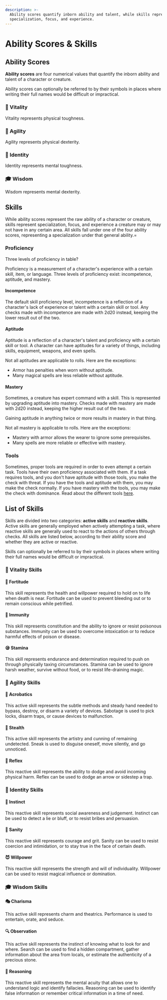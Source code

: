 ```yaml
---
description: >-
  Ability scores quantify inborn ability and talent, while skills represent
  specialization, focus, and experience.
---
```


# Ability Scores & Skills

## Ability Scores

**Ability scores** are four numerical values that quantify the inborn ability and talent of a character or creature.

Ability scores can optionally be referred to by their symbols in places where writing their full names would be difficult or impractical.

### 💪 Vitality

Vitality represents physical toughness.

### 🎯 Agility

Agility represents physical dexterity.

### 👤 Identity

Identity represents mental toughness.

### 🎓 Wisdom

Wisdom represents mental dexterity.

## Skills

While ability scores represent the raw ability of a character or creature, skills represent specialization, focus, and experience a creature may or may not have in any certain area. All skills fall under one of the four ability scores, representing a specialization under that general ability.=

### Proficiency

Three levels of proficiency in table?

Proficiency is a measurement of a character's experience with a certain skill, item, or language. Three levels of proficiency exist: incompetence, aptitude, and mastery.

#### Incompetence

The default skill proficiency level, incompetence is a reflection of a character's lack of experience or talent with a certain skill or tool. Any checks made with incompetence are made with 2d20 instead, keeping the lower result out of the two.

#### Aptitude

Aptitude is a reflection of a character's talent and proficiency with a certain skill or tool. A character can have aptitudes for a variety of things, including skills, equipment, weapons, and even spells.

Not all aptitudes are applicable to rolls. Here are the exceptions:

* Armor has penalties when worn without aptitude.
* Many magical spells are less reliable without aptitude.

#### Mastery

Sometimes, a creature has expert command with a skill. This is represented by upgrading aptitude into mastery. Checks made with mastery are made with 2d20 instead, keeping the higher result out of the two.

Gaining aptitude in anything twice or more results in mastery in that thing.

Not all mastery is applicable to rolls. Here are the exceptions:

* Mastery with armor allows the wearer to ignore some prerequisites.
* Many spells are more reliable or effective with mastery.

### Tools

Sometimes, proper tools are required in order to even attempt a certain task. Tools have their own proficiency associated with them. If a task requires tools, and you don't have aptitude with those tools, you make the check with threat. If you have the tools and aptitude with them, you may make the check normally. If you have mastery with the tools, you may make the check with dominance. Read about the different tools [here]().

## List of Skills

Skills are divided into two categories: **active skills** and **reactive skills**. Active skills are generally employed when actively attempting a task, where reactive skills are generally used to react to the actions of others through checks. All skills are listed below, according to their ability score and whether they are active or reactive.

Skills can optionally be referred to by their symbols in places where writing their full names would be difficult or impractical.

### 💪 Vitality Skills

#### 💙 Fortitude

This skill represents the health and willpower required to hold on to life when death is near. Fortitude can be used to prevent bleeding out or to remain conscious while petrified.

#### 💊 Immunity

This skill represents constitution and the ability to ignore or resist poisonous substances. Immunity can be used to overcome intoxication or to reduce harmful effects of poison or disease.

#### 😪 Stamina

This skill represents endurance and determination required to push on through physically taxing circumstances. Stamina can be used to ignore harsh weather, survive without food, or to resist life-draining magic.

### 🎯 Agility Skills

#### 🧨 Acrobatics

This active skill represents the subtle methods and steady hand needed to bypass, destroy, or disarm a variety of devices. Sabotage is used to pick locks, disarm traps, or cause devices to malfunction.

#### 🤫 Stealth

This active skill represents the artistry and cunning of remaining undetected. Sneak is used to disguise oneself, move silently, and go unnoticed.

#### 💨 Reflex

This reactive skill represents the ability to dodge and avoid incoming physical harm. Reflex can be used to dodge an arrow or sidestep a trap.

### 👤 Identity Skills

#### 💞 Instinct

This reactive skill represents social awareness and judgement. Instinct can be used to detect a lie or bluff, or to resist bribes and persuasion.

#### 😤 Sanity

This reactive skill represents courage and grit. Sanity can be used to resist coercion and intimidation, or to stay true in the face of certain death.

#### 😈 Willpower

This reactive skill represents the strength and will of individuality. Willpower can be used to resist magical influence or domination.

### 🎓 Wisdom Skills

#### 🎭 Charisma

This active skill represents charm and theatrics. Performance is used to entertain, orate, and seduce.

#### 🔍 Observation

This active skill represents the instinct of knowing what to look for and where. Search can be used to find a hidden compartment, gather information about the area from locals, or estimate the authenticity of a precious stone.

#### 💭 Reasoning

This reactive skill represents the mental acuity that allows one to understand logic and identify fallacies. Reasoning can be used to identify false information or remember critical information in a time of need.

#### 

#### 

